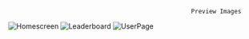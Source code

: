                                                        Preview Images
![Homescreen](https://github.com/PhaulosMS/TFTAPI/assets/65198411/3823fb22-99c0-4ea5-8b88-537acf272759)
![Leaderboard](https://github.com/PhaulosMS/TFTAPI/assets/65198411/ce71d612-3140-4a62-b3fd-385164bae585)
![UserPage](https://github.com/PhaulosMS/TFTAPI/assets/65198411/64488e3b-4f79-45c1-b938-2784149af12e)
